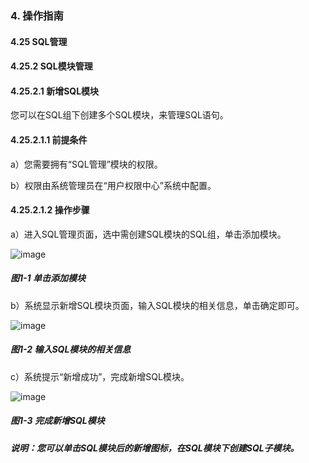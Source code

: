 ### 4. 操作指南

#### 4.25 SQL管理

#### 4.25.2 SQL模块管理

#### 4.25.2.1 新增SQL模块

您可以在SQL组下创建多个SQL模块，来管理SQL语句。

#### 4.25.2.1.1 前提条件

a）您需要拥有“SQL管理”模块的权限。

b）权限由系统管理员在“用户权限中心”系统中配置。

#### 4.25.2.1.2 操作步骤

a）进入SQL管理页面，选中需创建SQL模块的SQL组，单击添加模块。

![image](https://user-images.githubusercontent.com/79617492/201886269-d86a7288-0407-4027-8c5e-c15015424d8c.png)

##### 图1-1 单击添加模块

b）系统显示新增SQL模块页面，输入SQL模块的相关信息，单击确定即可。

![image](https://user-images.githubusercontent.com/79617492/201886295-b4a1bdcc-ddf5-457c-bbe6-88dc931b19d5.png)

##### 图1-2 输入SQL模块的相关信息

c）系统提示“新增成功”，完成新增SQL模块。

![image](https://user-images.githubusercontent.com/79617492/201886323-02616fa5-e3d2-4e7f-881f-6db26f89c2cc.png)

##### 图1-3 完成新增SQL模块

##### 说明：您可以单击SQL模块后的新增图标，在SQL模块下创建SQL子模块。
